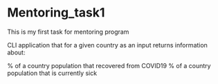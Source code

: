 # Mentoring_task1

This is my first task for mentoring program

CLI application that for a given country as an input returns information about:

% of a country population that recovered from COVID19
% of a country population that is currently sick
